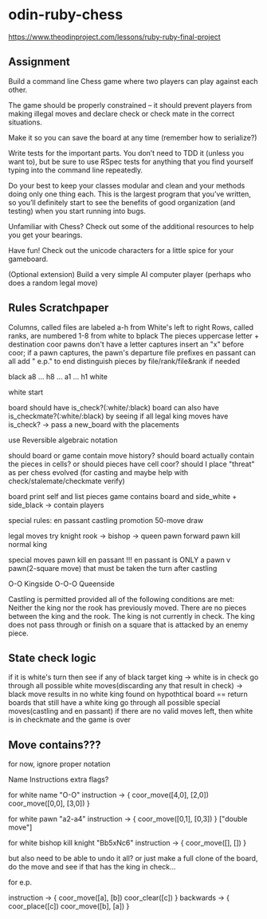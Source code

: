 # odin-ruby-chess
https://www.theodinproject.com/lessons/ruby-ruby-final-project


## Assignment
Build a command line Chess game where two players can play against each other.

The game should be properly constrained – it should prevent players from making illegal moves and declare check or check mate in the correct situations.

Make it so you can save the board at any time (remember how to serialize?)

Write tests for the important parts. You don’t need to TDD it (unless you want to), but be sure to use RSpec tests for anything that you find yourself typing into the command line repeatedly.

Do your best to keep your classes modular and clean and your methods doing only one thing each. This is the largest program that you’ve written, so you’ll definitely start to see the benefits of good organization (and testing) when you start running into bugs.

Unfamiliar with Chess? Check out some of the additional resources to help you get your bearings.

Have fun! Check out the unicode characters for a little spice for your gameboard.

(Optional extension) Build a very simple AI computer player (perhaps who does a random legal move)

## Rules Scratchpaper

Columns, called files are labeled a-h from White's left to right
Rows, called ranks, are numbered 1-8 from white to bplack
The pieces uppercase letter + destination coor
pawns don't have a letter
captures insert an "x" before coor; if a pawn captures, the pawn's departure file prefixes
en passant can all add " e.p." to end
distinguish pieces by file/rank/file&rank if needed

black
a8 ... h8
...
a1 ... h1
white

white start

board should have is_check?(:white/:black)
board can also have is_checkmate?(:white/:black) by seeing if all legal king moves have is_check? -> pass a new_board with the placements

use Reversible algebraic notation

should board or game contain move history?
should board actually contain the pieces in cells? or should pieces have cell coor?
should I place "threat" as per chess evolved (for casting and maybe help with check/stalemate/checkmate verify)

board print self and list pieces
game contains board and side_white + side_black -> contain players

special rules:
en passant
castling
promotion
50-move draw

legal moves try
knight
rook -> bishop -> queen
pawn forward
pawn kill normal
king

special moves
pawn kill en passant !!! en passant is ONLY a pawn v pawn(2-square move) that must be taken the turn after
castling

O-O Kingside
O-O-O Queenside


Castling is permitted provided all of the following conditions are met:
Neither the king nor the rook has previously moved.
There are no pieces between the king and the rook.
The king is not currently in check.
The king does not pass through or finish on a square that is attacked by an enemy piece.

## State check logic

if it is white's turn then
    see if any of black target king -> white is in check
    go through all possible white moves(discarding any that result in check) -> black move results in no white king found on hypothtical board == return boards that still have a white king
    go through all possible special moves(castling and en passant)
    if there are no valid moves left, then white is in checkmate and the game is over


## Move contains???

for now, ignore proper notation

Name
Instructions
extra flags?

for white
name "O-O"
instruction -> {
    coor_move([4,0], [2,0])
    coor_move([0,0], [3,0])
}

for white pawn
"a2-a4"
instruction -> {
    coor_move([0,1], [0,3])
}
["double move"]

for white bishop kill knight
"Bb5xNc6"
instruction -> {
    coor_move([], [])
}

but also need to be able to undo it all? or just make a full clone of the board, do the move and see if that has the king in check...

for e.p.

instruction -> {
    coor_move([a], [b])
    coor_clear([c])
}
backwards -> {
    coor_place([c])
    coor_move([b], [a])
}
